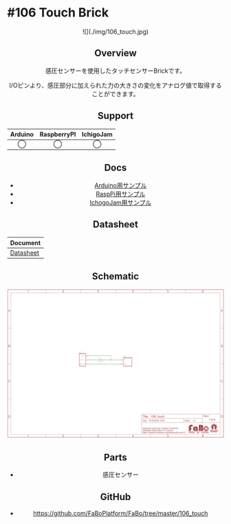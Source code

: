 # #106 Touch Brick
<center>![](./img/106_touch.jpg)
<!--COLORME-->

## Overview
感圧センサーを使用したタッチセンサーBrickです。

I/Oピンより、感圧部分に加えられた力の大きさの変化をアナログ値で取得することができます。

## Support
|Arduino|RaspberryPI|IchigoJam|
|:--:|:--:|:--:|
|◯|◯|◯|

## Docs

* [Arduino用サンプル](http://docs.fabo.io/fabo/arduino/brick_analog/106_brick_analog_touch.html)
* [RaspPi用サンプル](http://docs.fabo.io/fabo/rasppi/brick_analog/106_brick_analog_touch.html)
* [IchogoJam用サンプル](http://docs.fabo.io/fabo/ichigojam/brick_analog/106_brick_analog_touch.html)

## Datasheet
| Document |
|:--|
| [Datasheet](http://interlinkelectronics.com/datasheets/Datasheet_FSR.pdf) |

## Schematic
![](./img/106_touch_sch.png)

## Parts
- 感圧センサー

## GitHub
- https://github.com/FaBoPlatform/FaBo/tree/master/106_touch
